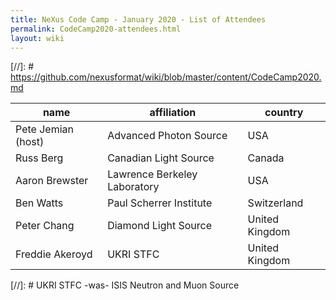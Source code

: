```yaml
---
title: NeXus Code Camp - January 2020 - List of Attendees
permalink: CodeCamp2020-attendees.html
layout: wiki
---
```


[//]: # https://github.com/nexusformat/wiki/blob/master/content/CodeCamp2020.md

| name | affiliation | country |
| --- | --- | --- |
| Pete Jemian (host) | Advanced Photon Source | USA |
| Russ Berg | Canadian Light Source | Canada |
| Aaron Brewster | Lawrence Berkeley Laboratory | USA |
| Ben Watts | Paul Scherrer Institute | Switzerland |
| Peter Chang | Diamond Light Source | United Kingdom |
| Freddie Akeroyd | UKRI STFC | United Kingdom |

[//]: #  UKRI STFC -was- ISIS Neutron and Muon Source
